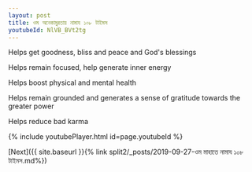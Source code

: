 ```yaml
---
layout: post
title: ওম অনেকামুরতায় নামায ১০৮ টাইমস
youtubeId: NlVB_BVt2tg
---
```

 
 
Helps get goodness, bliss and peace and God's blessings
 
Helps remain focused, help generate inner energy 
 
Helps boost physical and mental health 
 
Helps remain grounded and generates a sense of gratitude towards the greater power 
 
Helps reduce bad karma
 
 
 
 


{% include youtubePlayer.html id=page.youtubeId %}
 
[Next]({{ site.baseurl }}{% link  split2/_posts/2019-09-27-ওম মাহাতে নামায ১০৮ টাইমস.md%})
 
